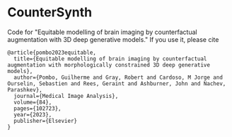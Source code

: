 # CounterSynth
Code for "Equitable modelling of brain imaging by counterfactual augmentation with 3D deep generative models."
If you use it, please cite

```
@article{pombo2023equitable,
  title={Equitable modelling of brain imaging by counterfactual augmentation with morphologically constrained 3D deep generative models},
  author={Pombo, Guilherme and Gray, Robert and Cardoso, M Jorge and Ourselin, Sebastien and Rees, Geraint and Ashburner, John and Nachev, Parashkev},
  journal={Medical Image Analysis},
  volume={84},
  pages={102723},
  year={2023},
  publisher={Elsevier}
}
```

